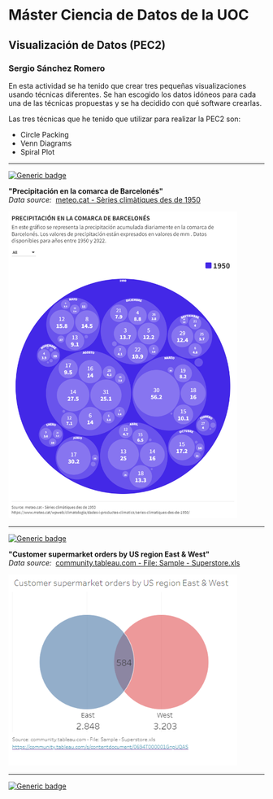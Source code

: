 # Máster Ciencia de Datos de la UOC 
## Visualización de Datos (PEC2)
### Sergio Sánchez Romero

En esta actividad se ha tenido que crear tres pequeñas visualizaciones usando técnicas diferentes. Se han escogido los datos idóneos para cada una de las técnicas propuestas y se ha decidido con qué software crearlas.

Las tres técnicas que he tenido que utilizar para realizar la PEC2 son:

- Circle Packing
- Venn Diagrams
- Spiral Plot

<hr />

[![Generic badge](https://img.shields.io/badge/CIRCLE_PACKING-Flourish-blue.svg)](https://public.flourish.studio/visualisation/15639892/)

<strong>"Precipitación en la comarca de Barcelonés"</strong><br />
<i>Data source:&nbsp;</i> <a href="https://www.meteo.cat/wpweb/climatologia/dades-i-productes-climatics/series-climatiques-des-de-1950/" target="_blank">meteo.cat - Sèries climàtiques des de 1950</a>
<p align="left">
  <a href="https://public.flourish.studio/visualisation/15639892/" target="_blank"><img src="/assets/circle_packing.png" width="450" alt="Circle Packing"></a>
</p>

<hr />

[![Generic badge](https://img.shields.io/badge/VENN_DIAGRAM-Tableau-blue.svg)](https://public.tableau.com/app/profile/sergio.sanchez5165/viz/Customersupermarketorders/VennDiagram-CustomersupermarketordersbyUSregionEastWest)

<strong>"Customer supermarket orders by US region East & West"</strong><br />
<i>Data source:&nbsp;</i> <a href="https://community.tableau.com/s/contentdocument/0694T000001GnpUQAS" target="_blank">community.tableau.com - File: Sample - Superstore.xls</a>
<p align="left">
  <a href="https://public.tableau.com/app/profile/sergio.sanchez5165/viz/Customersupermarketorders/VennDiagram-CustomersupermarketordersbyUSregionEastWest" target="_blank"><img src="/assets/venn_diagram.png" width="450" alt="Venn Diagram"></a>
</p>

<hr />

[![Generic badge](https://img.shields.io/badge/SPIRAL_PLOT-Tableau-blue.svg)](https://shields.io/)
